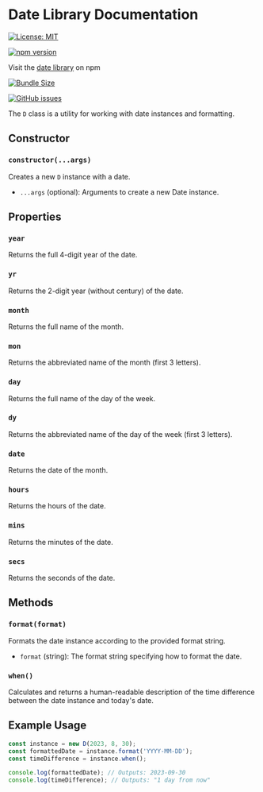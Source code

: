 # Date Library Documentation

[![License: MIT](https://img.shields.io/badge/License-MIT-yellow.svg)](https://opensource.org/licenses/MIT)

[![npm version](https://img.shields.io/npm/v/@eli-90/date-lab.svg)](https://www.npmjs.com/package/@eli-90/date-lab)

Visit the [date library](https://www.npmjs.com/package/@eli-90/date-lab) on npm

[![Bundle Size](https://img.shields.io/bundlephobia/min/@eli-90/date-lab.svg)](https://bundlephobia.com/result?p=@eli-90/date-lab)

[![GitHub issues](https://img.shields.io/github/issues/this-is-emma/date-lib.svg)](https://github.com/this-is-emma/date-lib/issues)


The `D` class is a utility for working with date instances and formatting.

## Constructor

### `constructor(...args)`

Creates a new `D` instance with a date.

- `...args` (optional): Arguments to create a new Date instance.

## Properties

### `year`

Returns the full 4-digit year of the date.

### `yr`

Returns the 2-digit year (without century) of the date.

### `month`

Returns the full name of the month.

### `mon`

Returns the abbreviated name of the month (first 3 letters).

### `day`

Returns the full name of the day of the week.

### `dy`

Returns the abbreviated name of the day of the week (first 3 letters).

### `date`

Returns the date of the month.

### `hours`

Returns the hours of the date.

### `mins`

Returns the minutes of the date.

### `secs`

Returns the seconds of the date.

## Methods

### `format(format)`

Formats the date instance according to the provided format string.

- `format` (string): The format string specifying how to format the date.

### `when()`

Calculates and returns a human-readable description of the time difference between the date instance and today's date.

## Example Usage

```javascript
const instance = new D(2023, 8, 30);
const formattedDate = instance.format('YYYY-MM-DD');
const timeDifference = instance.when();

console.log(formattedDate); // Outputs: 2023-09-30
console.log(timeDifference); // Outputs: "1 day from now"
